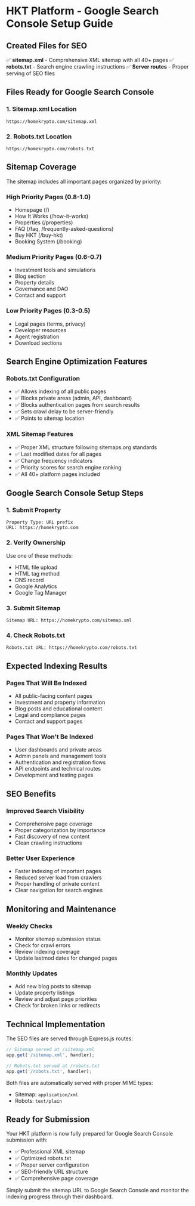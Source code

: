 # HKT Platform - Google Search Console Setup Guide

## Created Files for SEO

✅ **sitemap.xml** - Comprehensive XML sitemap with all 40+ pages
✅ **robots.txt** - Search engine crawling instructions
✅ **Server routes** - Proper serving of SEO files

## Files Ready for Google Search Console

### 1. Sitemap.xml Location
```
https://homekrypto.com/sitemap.xml
```

### 2. Robots.txt Location  
```
https://homekrypto.com/robots.txt
```

## Sitemap Coverage

The sitemap includes all important pages organized by priority:

### **High Priority Pages (0.8-1.0)**
- Homepage (/)
- How It Works (/how-it-works)
- Properties (/properties)
- FAQ (/faq, /frequently-asked-questions)
- Buy HKT (/buy-hkt)
- Booking System (/booking)

### **Medium Priority Pages (0.6-0.7)**
- Investment tools and simulations
- Blog section
- Property details
- Governance and DAO
- Contact and support

### **Low Priority Pages (0.3-0.5)**
- Legal pages (terms, privacy)
- Developer resources
- Agent registration
- Download sections

## Search Engine Optimization Features

### **Robots.txt Configuration**
- ✅ Allows indexing of all public pages
- ✅ Blocks private areas (admin, API, dashboard)
- ✅ Blocks authentication pages from search results
- ✅ Sets crawl delay to be server-friendly
- ✅ Points to sitemap location

### **XML Sitemap Features**
- ✅ Proper XML structure following sitemaps.org standards
- ✅ Last modified dates for all pages
- ✅ Change frequency indicators
- ✅ Priority scores for search engine ranking
- ✅ All 40+ platform pages included

## Google Search Console Setup Steps

### 1. **Submit Property**
```
Property Type: URL prefix
URL: https://homekrypto.com
```

### 2. **Verify Ownership**
Use one of these methods:
- HTML file upload
- HTML tag method
- DNS record
- Google Analytics
- Google Tag Manager

### 3. **Submit Sitemap**
```
Sitemap URL: https://homekrypto.com/sitemap.xml
```

### 4. **Check Robots.txt**
```
Robots.txt URL: https://homekrypto.com/robots.txt
```

## Expected Indexing Results

### **Pages That Will Be Indexed**
- All public-facing content pages
- Investment and property information
- Blog posts and educational content
- Legal and compliance pages
- Contact and support pages

### **Pages That Won't Be Indexed**
- User dashboards and private areas
- Admin panels and management tools
- Authentication and registration flows
- API endpoints and technical routes
- Development and testing pages

## SEO Benefits

### **Improved Search Visibility**
- Comprehensive page coverage
- Proper categorization by importance
- Fast discovery of new content
- Clean crawling instructions

### **Better User Experience**
- Faster indexing of important pages
- Reduced server load from crawlers
- Proper handling of private content
- Clear navigation for search engines

## Monitoring and Maintenance

### **Weekly Checks**
- Monitor sitemap submission status
- Check for crawl errors
- Review indexing coverage
- Update lastmod dates for changed pages

### **Monthly Updates**
- Add new blog posts to sitemap
- Update property listings
- Review and adjust page priorities
- Check for broken links or redirects

## Technical Implementation

The SEO files are served through Express.js routes:

```javascript
// Sitemap served at /sitemap.xml
app.get('/sitemap.xml', handler);

// Robots.txt served at /robots.txt  
app.get('/robots.txt', handler);
```

Both files are automatically served with proper MIME types:
- Sitemap: `application/xml`
- Robots: `text/plain`

## Ready for Submission

Your HKT platform is now fully prepared for Google Search Console submission with:

- ✅ Professional XML sitemap
- ✅ Optimized robots.txt
- ✅ Proper server configuration
- ✅ SEO-friendly URL structure
- ✅ Comprehensive page coverage

Simply submit the sitemap URL to Google Search Console and monitor the indexing progress through their dashboard.
